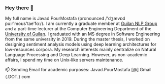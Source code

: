 ### Hey there 👋

My full name is Javad PourMostafa (pronounced /'dʒævɒd puːr'moʊs'tae'fɑː/). I am currently a graduate member at [Guilan NLP Group](https://nlp.guilan.ac.ir) and a part-time lecturer at the Computer Engineering Department of the [University of Guilan](https://guilan.ac.ir/en/home). I graduated with an MS degree in Software Engineering from the same university in 2019. During the master thesis, I worked on designing sentiment analysis models using deep learning architectures for low-resources corpora. My research interests mainly centralize on Natural Language Processing and Deep Learning. However, as non-academic affairs, I spend my time on Unix-like servers maintenance.

📫 Sending Email for academic purposes: Javad.PourMostafa [@] Gmail {.DOT.} com
